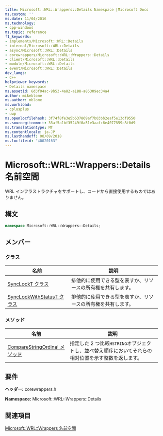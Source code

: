```yaml
---
title: Microsoft::WRL::Wrappers::Details Namespace |Microsoft Docs
ms.custom: ''
ms.date: 11/04/2016
ms.technology:
- cpp-windows
ms.topic: reference
f1_keywords:
- implements/Microsoft::WRL::Details
- internal/Microsoft::WRL::Details
- async/Microsoft::WRL::Details
- corewrappers/Microsoft::WRL::Wrappers::Details
- client/Microsoft::WRL::Details
- module/Microsoft::WRL::Details
- event/Microsoft::WRL::Details
dev_langs:
- C++
helpviewer_keywords:
- Details namespace
ms.assetid: 6d3f04ac-9b53-4a82-a188-a85309ec34a4
author: mikeblome
ms.author: mblome
ms.workload:
- cplusplus
- uwp
ms.openlocfilehash: 3f74f8fe3e5b637869af7b03bb2eaf5e13df9550
ms.sourcegitcommit: 38af5a1bf35249f0a51e3aafc6e4077859c8f0d9
ms.translationtype: MT
ms.contentlocale: ja-JP
ms.lasthandoff: 08/09/2018
ms.locfileid: "40020163"
---
```

# <a name="microsoftwrlwrappersdetails-namespace"></a>Microsoft::WRL::Wrappers::Details 名前空間
WRL インフラストラクチャをサポートし、コードから直接使用するものではありません。  
  
## <a name="syntax"></a>構文  
  
```cpp  
namespace Microsoft::WRL::Wrappers::Details;  
```  
  
## <a name="members"></a>メンバー  
  
### <a name="classes"></a>クラス  
  
|名前|説明|  
|----------|-----------------|  
|[SyncLockT クラス](../windows/synclockt-class.md)|排他的に使用できる型を表すか、リソースの所有権を共有します。|  
|[SyncLockWithStatusT クラス](../windows/synclockwithstatust-class.md)|排他的に使用できる型を表すか、リソースの所有権を共有します。|  
  
### <a name="methods"></a>メソッド  
  
|名前|説明|  
|----------|-----------------|  
|[CompareStringOrdinal メソッド](../windows/comparestringordinal-method.md)|指定した 2 つ比較`HSTRING`オブジェクトし、並べ替え順序においてそれらの相対位置を示す整数を返します。|  
  
## <a name="requirements"></a>要件  
 **ヘッダー:** corewrappers.h  
  
 **Namespace:** Microsoft::WRL::Wrappers::Details  
  
## <a name="see-also"></a>関連項目  
 [Microsoft::WRL::Wrappers 名前空間](../windows/microsoft-wrl-wrappers-namespace.md)
